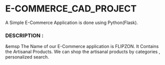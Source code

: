 # E-COMMERCE_CAD_PROJECT
A Simple E-Commerce Application is done using Python(Flask).

<h3>DESCRIPTION :</h3>
       &emsp The Name of our E-Commerce application is FLIPZON. It Contains the Artisanal Products. We can shop the artisanal products by categories , personalized search. 
